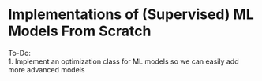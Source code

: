 # Implementations of (Supervised) ML Models From Scratch

To-Do:<br> 
    1. Implement an optimization class for ML models so we can easily add more advanced models
